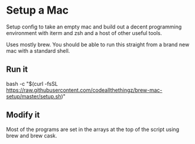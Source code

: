# Setup a Mac

Setup config to take an empty mac and build out a decent programming environment with iterm and zsh and a host of other useful tools.

Uses mostly brew.  You should be able to run this straight from a brand new mac with a standard shell.

## Run it

bash -c "$(curl -fsSL https://raw.githubusercontent.com/codeallthethingz/brew-mac-setup/master/setup.sh)"

## Modify it

Most of the programs are set in the arrays at the top of the script using brew and brew cask.